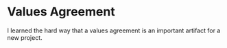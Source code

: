 Values Agreement
================
I learned the hard way that a values agreement is an important artifact for a new project.